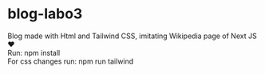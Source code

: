 # blog-labo3  

Blog made with Html and Tailwind CSS, imitating Wikipedia page of Next JS❤️  
Run: npm install  
For css changes run: npm run tailwind


